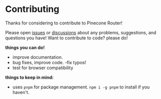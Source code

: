 # Contributing

Thanks for considering to contribute to Pinecone Router!

Please open [issues](https://github.com/pinecone-router/router/issues) or [discussions](https://github.com/pinecone-router/router/discussions) about any problems, suggestions, and questions you have!
Want to contribute to code? please do!

**things you can do!**

- improve documentation.
- bug fixes, improve code.
 -fix typos!
- test for browser compatibility

**things to keep in mind:**

-	uses `pnpm` for package management. `npm i -g pnpm` to install if you haven't.
